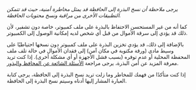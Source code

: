 
*يرجى ملاحظة أن نسخ البذرة إلى الحافظة قد يمثل مخاطرة أمنية، حيث قد تتمكن التطبيقات الأخرى من مراقبة ونسخ محتويات الحافظة.*

كما أنه من غير المستحسن الاحتفاظ بالبذرة على ملف كمبيوتر، خاصة دون تشفير، لأن ذلك قد يؤدي إلى سرقة الأموال من قبل أي شخص لديه إمكانية الوصول إلى الكمبيوتر.

بالإضافة إلى ذلك، قد يؤدي تخزين البذرة على ملف كمبيوتر دون نسخها احتياطيًا على وسيط مادي (ورقة مكتوبة في مكان آمن) إلى فقدان الأموال في حالة تلف ملف المحفظة المحلية أو عدم توفره (بسبب فشل الأجهزة أو أي مشكلة أخرى). إذا كنت تريد معرفة المزيد عن أمن البذرة،
يرجى مراجعة [الأسئلة الشائعة عن المحافظ والبذور](https://docs.decred.org/faq/wallets-and-seeds/).

إذا كنت متأكدًا من فهمك للمخاطر وما زلت تريد نسخ البذرة إلى الحافظة، يرجى كتابة العبارة المشار إليها أدناه وسيتم نسخ البذرة إلى الحافظة.
